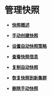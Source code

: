 # 管理快照<a name="dws_01_0800"></a>

-   **[快照概述](快照概述.md)**  

-   **[手动创建快照](手动创建快照.md)**  

-   **[设置自动快照策略](设置自动快照策略.md)**  

-   **[查看快照信息](查看快照信息.md)**  

-   **[复制自动快照](复制自动快照.md)**  

-   **[恢复快照到新集群](恢复快照到新集群.md)**  

-   **[删除手动快照](删除手动快照.md)**  


